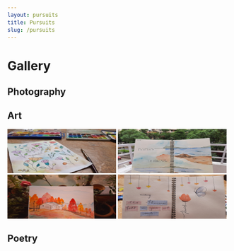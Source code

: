 ```yaml
---
layout: pursuits
title: Pursuits
slug: /pursuits
---
```


# Gallery

## Photography



## Art

<img src="/assets/img/gallery/art/1.png" width="246.27px" height="100px"/>
<img src="/assets/img/gallery/art/2.png" width="246.27px" height="100px"/>
<img src="/assets/img/gallery/art/3.png" width="246.27px" height="100px"/>
<img src="/assets/img/gallery/art/4.png" width="246.27px" height="100px"/>

## Poetry
